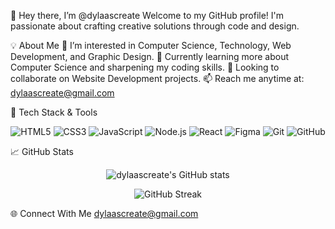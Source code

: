 👋 Hey there, I’m @dylaascreate
Welcome to my GitHub profile! I'm passionate about crafting creative solutions through code and design.

💡 About Me
🧠 I’m interested in Computer Science, Technology, Web Development, and Graphic Design.
🌱 Currently learning more about Computer Science and sharpening my coding skills.
🤝 Looking to collaborate on Website Development projects.
📫 Reach me anytime at: dylaascreate@gmail.com

🧰 Tech Stack & Tools
<p align="center"> <img src="https://img.shields.io/badge/HTML5-E34F26?style=for-the-badge&logo=html5&logoColor=white" alt="HTML5"/> <img src="https://img.shields.io/badge/CSS3-1572B6?style=for-the-badge&logo=css3&logoColor=white" alt="CSS3"/> <img src="https://img.shields.io/badge/JavaScript-F7DF1E?style=for-the-badge&logo=javascript&logoColor=black" alt="JavaScript"/> <img src="https://img.shields.io/badge/Node.js-339933?style=for-the-badge&logo=nodedotjs&logoColor=white" alt="Node.js"/> <img src="https://img.shields.io/badge/React-20232A?style=for-the-badge&logo=react&logoColor=61DAFB" alt="React"/> <img src="https://img.shields.io/badge/Figma-F24E1E?style=for-the-badge&logo=figma&logoColor=white" alt="Figma"/> <img src="https://img.shields.io/badge/Git-F05032?style=for-the-badge&logo=git&logoColor=white" alt="Git"/> <img src="https://img.shields.io/badge/GitHub-181717?style=for-the-badge&logo=github&logoColor=white" alt="GitHub"/> </p>

📈 GitHub Stats
<p align="center"> <img src="https://github-readme-stats.vercel.app/api?username=dylaascreate&show_icons=true&theme=radical" alt="dylaascreate's GitHub stats" /> </p> <p align="center"> <img src="https://github-readme-streak-stats.herokuapp.com/?user=dylaascreate&theme=radical" alt="GitHub Streak" /> </p>

🌐 Connect With Me
dylaascreate@gmail.com
